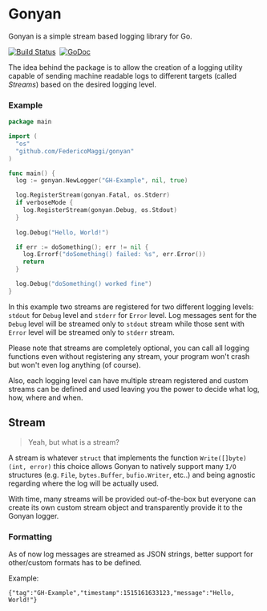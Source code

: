 # Gonyan
Gonyan is a simple stream based logging library for Go.

[![Build Status](https://travis-ci.org/FedericoMaggi/gonyan.svg?branch=master)](https://travis-ci.org/FedericoMaggi/gonyan)&nbsp;
[![GoDoc](https://godoc.org/github.com/FedericoMaggi/gonyan?status.svg)](https://godoc.org/github.com/FedericoMaggi/gonyan)


The idea behind the package is to allow the creation of a logging utility capable of sending machine readable logs to different targets (called _Streams_) based on the desired logging level.

### Example


```go
package main

import (
  "os"
  "github.com/FedericoMaggi/gonyan"
)

func main() {
  log := gonyan.NewLogger("GH-Example", nil, true)

  log.RegisterStream(gonyan.Fatal, os.Stderr)
  if verboseMode {
    log.RegisterStream(gonyan.Debug, os.Stdout)
  }
  
  log.Debug("Hello, World!")

  if err := doSomething(); err != nil {
    log.Errorf("doSomething() failed: %s", err.Error())
    return
  }

  log.Debug("doSomething() worked fine")
}
```
In this example two streams are registered for two different logging levels: `stdout` for `Debug` level and `stderr` for `Error` level. Log messages sent for the `Debug` level will be streamed only to `stdout` stream while those sent with `Error` level will be streamed only to `stderr` stream.

Please note that streams are completely optional, you can call all logging functions even without registering any stream, your program won't crash but won't even log anything (of course).

Also, each logging level can have multiple stream registered and custom streams can be defined and used leaving you the power to decide what log, how, where and when.

## Stream

> Yeah, but what is a stream?

A stream is whatever `struct` that implements the function `Write([]byte) (int, error)` this choice allows Gonyan to natively support many `I/O` structures (e.g. `File`, `bytes.Buffer`, `bufio.Writer`, etc..) and being agnostic regarding where the log will be actually used. 

With time, many streams will be provided out-of-the-box but everyone can create its own custom stream object and transparently provide it to the Gonyan logger.
 
### Formatting

As of now log messages are streamed as JSON strings, better support for other/custom formats has to be defined.

Example: 
```
{"tag":"GH-Example","timestamp":1515161633123,"message":"Hello, World!"}
```
